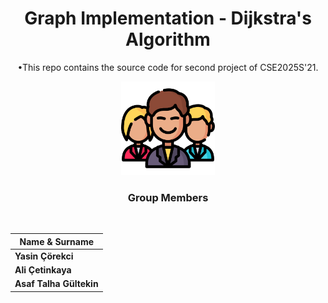 
<div align="center" >

# Graph Implementation - Dijkstra's Algorithm
•This repo contains the source code for second project of CSE2025S'21.
  
<img src="/icons/man.png" width="150">

<br>

### **Group Members**
<br>

   | Name & Surname  |
|---|
|**Yasin Çörekci**|
|**Ali Çetinkaya**|
|**Asaf Talha Gültekin**|
